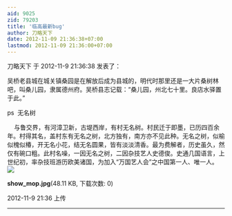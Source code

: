 ```yaml
---
aid: 9025
zid: 79203
title: '临高最新bug'
author: 刀略天下
date: 2012-11-09 21:36:38+07:00
lastmod: 2012-11-09 21:36:00+07:00
---
```


刀略天下 于 2012-11-9 21:36:38 发表了：

吴桥老县城在城关镇桑园是在解放后成为县城的，明代时那里还是一大片桑树林吧，叫桑儿园，隶属德州府。吴桥县志记载：“桑儿园，州北七十里。良店水驿置于此。”

ps  无名树

    与鲁交界，有河漳卫新，古堤西岸，有村无名树。村民迁于即墨，已历四百余年。村得其名，盖村东有无名之树，北方独有，南方亦不见此种。无名之树，似榆似槐似椿，开无名小花，结无名圆果，皆有淡淡清香。最为费解者，历史虽久，然仅有碗口粗。此村名噪，一因无名之树，二因杂技艺人史德俊。史通几国语言，上世纪初，率杂技班游历欧美诸国，为加入“万国艺人会”之中国第一人、唯一人。![](https://mirrors.tuna.tsinghua.edu.cn/osdn/lgqm/72877/213628lllovk8b8hlorhmb.jpg)



**show\_mop.jpg**(48.11 KB, 下载次数: 0)



2012-11-9 21:36 上传

---------

